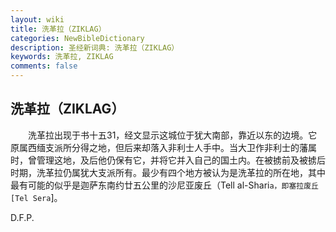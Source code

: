 ```yaml
---
layout: wiki
title: 洗革拉（ZIKLAG）
categories: NewBibleDictionary
description: 圣经新词典: 洗革拉（ZIKLAG）
keywords: 洗革拉, ZIKLAG
comments: false
---
```


## 洗革拉（ZIKLAG）

　　洗革拉出现于书十五31，经文显示这城位于犹大南部，靠近以东的边境。它原属西缅支派所分得之地，但后来却落入非利士人手中。当大卫作非利士的藩属时，曾管理这地，及后他仍保有它，并将它并入自己的国土内。在被掳前及被掳后时期，洗革拉仍属犹大支派所有。最少有四个地方被认为是洗革拉的所在地，其中最有可能的似乎是迦萨东南约廿五公里的沙尼亚废丘（Tell al-Shari`a，即塞拉废丘 [Tel Sera`]。

D.F.P.








